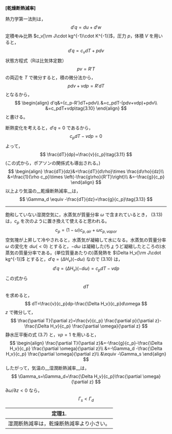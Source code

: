 __[乾燥断熱減率]__

熱力学第一法則は，
$$
d'q=du+d'w
$$
定積~~モル~~比熱 $c_v[\rm J\cdot kg^{-1}\cdot K^{-1}]$，圧力 $p$，体積 $V$ を用いると，
$$
d'q=c_vdT+pdv\tag{3.9}
$$
状態方程式（Rは比気体定数）
$$
pv=R'T
$$
の両辺を $T$ で微分すると，積の微分法から，
$$
pdv+vdp=R'dT
$$
となるから，
$$
\begin{align}
d'q&=(c_p-R')dT+pdv\\
&=c_pdT-(pdv+vdp)+pdv\\
&=c_pdT+vdp\tag{3.10}
\end{align}
$$
と書ける。

断熱変化を考えると，$d'q=0$ であるから，
$$
c_pdT-vdp=0
$$
よって，
$$
\frac{dT}{dp}=\frac{v}{c_p}\tag{3.11}
$$
(この式から，ポアソンの関係式も導出される。)
$$
\begin{align}
\frac{dT}{dz}&=\frac{dT}{d\rho}\times \frac{d\rho}{dz}\\
&=\frac{1}{\rho c_p}\times \left(-\frac{g\rho}{R'T}\right)\\
&=-\frac{g}{c_p}
\end{align}
$$
以上より気温の__乾燥断熱減率__は，
$$
\Gamma_d \equiv -\frac{dT}{dz}=\frac{g}{c_p}\tag{3.13}
$$


------

飽和していない湿潤空気に，水蒸気が質量分率 $\omega$ で含まれているとき， $(3.13)$ は，$c_p$ を次のように置き換えて使えると思われる。
$$
c_p=(1-\omega)c_{p,air}+\omega c_{p,vapor}
$$
空気塊が上昇して冷やされると，水蒸気が凝縮して水になる。水蒸気の質量分率 $\omega$ の変化を $d\omega(<0)$ とすると，$-d\omega$ は凝縮した(ちょうど凝縮したところの)水蒸気の質量分率である。(単位質量あたりの)蒸発熱を $\Delta H_v[\rm J\cdot kg^{-1}]$ とすると，$d'q=(\Delta H_v) (-d\omega)$ なので $(3.10)$ は，
$$
d'q=(\Delta H_v) (-d\omega)=c_pdT-vdp
$$
この式から $$dT$$ を求めると，
$$
dT=\frac{v}{c_p}dp-\frac{\Delta H_v}{c_p}d\omega
$$
$z$ で微分して，
$$
\frac{\partial T}{\partial z}=\frac{v}{c_p} \frac{\partial p}{\partial z}-\frac{\Delta H_v}{c_p} \frac{\partial \omega}{\partial z}
$$
静水圧平衡の式 $(3.7)$ と，$v\rho =1$ を用いると，
$$
\begin{align}
\frac{\partial T}{\partial z}&=-\frac{g}{c_p}-\frac{\Delta H_v}{c_p} \frac{\partial \omega}{\partial z}\\
&=-\Gamma_d -\frac{\Delta H_v}{c_p} \frac{\partial \omega}{\partial z}\\
&\equiv -\Gamma_s
\end{align}
$$
したがって，気温の__湿潤断熱減率__は，
$$
\Gamma_s=\Gamma_d+\frac{\Delta H_v}{c_p}\frac{\partial \omega}{\partial z}
$$
$\partial \omega / \partial z<0$ なら，
$$
\Gamma_s<\Gamma_d
$$

| 定理1.                                   |
| ---------------------------------------- |
| 湿潤断熱減率は，乾燥断熱減率より小さい。 |


